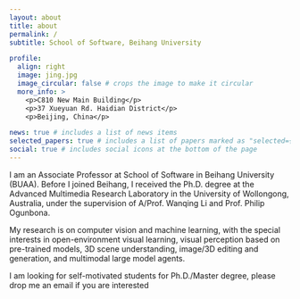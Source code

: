 ```yaml
---
layout: about
title: about
permalink: /
subtitle: School of Software, Beihang University

profile:
  align: right
  image: jing.jpg
  image_circular: false # crops the image to make it circular
  more_info: >
    <p>C810 New Main Building</p>
    <p>37 Xueyuan Rd. Haidian District</p>
    <p>Beijing, China</p>

news: true # includes a list of news items
selected_papers: true # includes a list of papers marked as "selected={true}"
social: true # includes social icons at the bottom of the page
---
```


I am an Associate Professor at School of Software in Beihang University (BUAA). Before I joined Beihang, I received the Ph.D. degree at the Advanced Multimedia Research Laboratory in the University of Wollongong, Australia, under the supervision of A/Prof. Wanqing Li and Prof. Philip Ogunbona.

My research is on computer vision and machine learning, with the special interests in open-environment visual learning, visual perception based on pre-trained models, 3D scene understanding, image/3D editing and generation, and multimodal large model agents.

I am looking for self-motivated students for Ph.D./Master degree, please drop me an email if you are interested
